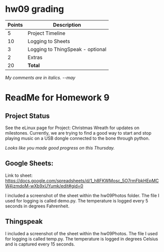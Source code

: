 # hw09 grading

| Points      | Description |
| ----------- | ----------- |
|  5 | Project Timeline
| 10 | Logging to Sheets
|  3 | Logging to ThingSpeak - optional
|  2 | Extras
| 20 | **Total**

*My comments are in italics. --may*

# ReadMe for Homework 9

## Project Status
See the eLinux page for Project: Christmas Wreath for updates on milestones. Currently, we are trying to find a good way to start and stop playing music on a USB dongle connected to the bone through python.

*Looks like you made good progress on this Thursday.*

## Google Sheets:
Link to sheet:
https://docs.google.com/spreadsheets/d/1_h8FKWMosc_5O7rmFbkHEpMCW4jzmdoM-wXb9xUYumk/edit#gid=0

I included a screenshot of the sheet within the hw09Photos folder. The file I used for logging is called demo.py. The temperature is logged every 5 seconds in degrees Fahrenheit. 

## Thingspeak
I included a screenshot of the sheet within the hw09Photos. The file I used for logging is called temp.py. The temperature is logged in degrees Celsius and is captured every 15 seconds. 